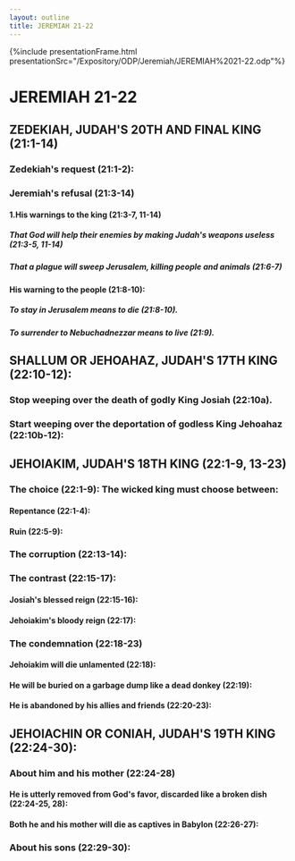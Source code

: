 ```yaml
---
layout: outline
title: JEREMIAH 21-22
---
```

{%include presentationFrame.html presentationSrc="/Expository/ODP/Jeremiah/JEREMIAH%2021-22.odp"%}

# JEREMIAH 21-22 
## ZEDEKIAH, JUDAH\'S 20TH AND FINAL KING (21:1-14) 
###  Zedekiah\'s request (21:1-2): 
###  Jeremiah\'s refusal (21:3-14) 
####  1.His warnings to the king (21:3-7, 11-14) 
#####  That God will help their enemies by making Judah\'s weapons useless (21:3-5, 11-14) 
#####  That a plague will sweep Jerusalem, killing people and animals (21:6-7) 
####  His warning to the people (21:8-10): 
#####  To stay in Jerusalem means to die (21:8-10). 
#####  To surrender to Nebuchadnezzar means to live (21:9). 
## SHALLUM OR JEHOAHAZ, JUDAH\'S 17TH KING (22:10-12): 
###  Stop weeping over the death of godly King Josiah (22:10a). 
###  Start weeping over the deportation of godless King Jehoahaz (22:10b-12): 
## JEHOIAKIM, JUDAH\'S 18TH KING (22:1-9, 13-23) 
###  The choice (22:1-9): The wicked king must choose between: 
####  Repentance (22:1-4): 
####  Ruin (22:5-9): 
###  The corruption (22:13-14): 
###  The contrast (22:15-17): 
####  Josiah\'s blessed reign (22:15-16): 
####  Jehoiakim\'s bloody reign (22:17): 
###  The condemnation (22:18-23) 
####  Jehoiakim will die unlamented (22:18): 
####  He will be buried on a garbage dump like a dead donkey (22:19): 
####  He is abandoned by his allies and friends (22:20-23): 
## JEHOIACHIN OR CONIAH, JUDAH\'S 19TH KING (22:24-30): 
###  About him and his mother (22:24-28) 
####  He is utterly removed from God\'s favor, discarded like a broken dish (22:24-25, 28): 
####  Both he and his mother will die as captives in Babylon (22:26-27): 
###  About his sons (22:29-30): 

